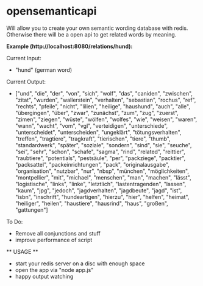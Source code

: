 opensemanticapi
===============

Will allow you to create your own semantic wording database with redis. Otherwise there will be a open api to get related words by meaning.

**Example (http://localhost:8080/relations/hund):**

Current Input:

* "hund" (german word)

Current Output:

* ["und", "die", "der", "von", "sich", "wolf", "das", "caniden", "zwischen", "zitat", "wurden", "wallerstein", "verhalten", "sebastian", "rochus", "ref", "rechts", "pfeile", "nicht", "lilien", "heilige", "haushund", "auch", "alle", "übergingen", "über", "zwar", "zunächst", "zum", "zug", "zuerst", "zimen", "ziegen", "wüste", "wölfen", "wolfes", "wie", "weisen", "waren", "wann", "wacht", "vom", "vgl", "verteidigen", "unterschiede", "unterscheidet", "unterscheiden", "ungeklärt", "tötungsverhalten", "treffen", "tragtiere", "tragkraft", "tierischen", "tiere", "thumb", "standardwerk", "später", "soziale", "sondern", "sind", "sie", "seuche", "sei", "sehr", "schon", "schafe", "sagma", "rind", "related", "reittier", "raubtiere", "potentials", "pestsäule", "per", "packziege", "packtier", "packsattel", "packeinrichtungen", "pack", "originalausgabe", "organisation", "nutzbar", "nur", "nbsp", "münchen", "möglichkeiten", "montpellier", "mit", "michael", "menschen", "man", "machen", "lässt", "logistische", "links", "linke", "letztlich", "lastentragenden", "lassen", "kaum", "jpg", "jedoch", "jagdverhalten", "jagdbeute", "jagd", "ist", "isbn", "inschrift", "hundeartigen", "hierzu", "hier", "helfen", "heimat", "heiliger", "heilen", "haustiere", "hausrind", "haus", "großen", "gattungen"]

To Do:

* Remove all conjunctions and stuff
* improve performance of script

** USAGE **

* start your redis server on a disc with enough space
* open the app via "node app.js"
* happy output watching
